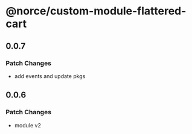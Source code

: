 # @norce/custom-module-flattered-cart

## 0.0.7

### Patch Changes

- add events and update pkgs

## 0.0.6

### Patch Changes

- module v2
